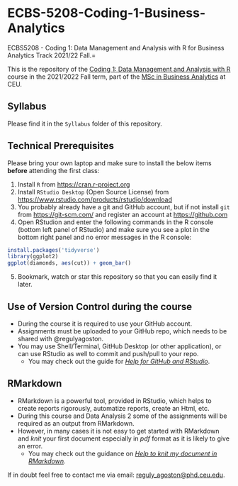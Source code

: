 # ECBS-5208-Coding-1-Business-Analytics
ECBS5208 - Coding 1: Data Management and Analysis with R for Business Analytics Track 2021/22 Fall.=

This is the repository of the [Coding 1: Data Management and Analysis with R](https://courses.ceu.edu/courses/2021-2022/coding-1-data-management-and-analysis-r)
course in the 2021/2022 Fall term, part of the [MSc in Business Analytics](https://economics.ceu.edu/program/master-science-business-analytics) at CEU.

## Syllabus

Please find it in the `Syllabus` folder of this repository.

## Technical Prerequisites

Please bring your own laptop and make sure to install the below items **before** attending the first class:

1. Install `R` from https://cran.r-project.org
2. Install `RStudio Desktop` (Open Source License) from https://www.rstudio.com/products/rstudio/download
3. You probably already have a git and GitHub account, but if not install `git` from https://git-scm.com/ and register an account at https://github.com
4. Open RStudion and enter the following commands in the R console (bottom left panel of RStudio) and make sure you see a plot in the bottom right panel and no error messages in the R console:

```r
install.packages('tidyverse')
library(ggplot2)
ggplot(diamonds, aes(cut)) + geom_bar()
```
5. Bookmark, watch or star this repository so that you can easily find it later.

## Use of Version Control during the course

- During the course it is required to use your GitHub account. 
- Assignments must be uploaded to your GitHub repo, which needs to be shared with @regulyagoston.
- You may use Shell/Terminal, GitHub Desktop (or other application), or can use RStudio as well to commit and push/pull to your repo.
  * You may check out the guide for [*Help for GitHub and RStudio*](https://github.com/regulyagoston/BA21_Coding/blob/main/Help/help_github_n_Rstudio.md).

## RMarkdown

- RMarkdown is a powerful tool, provided in RStudio, which helps to create reports rigorously, automatize reports, create an Html, etc.
- During this course and Data Analysis 2 some of the assignments will be required as an output from RMarkdown.
- However, in many cases it is not easy to get started with RMarkdown and *knit* your first document especially in *pdf* format as it is likely to give an error.
  * You may check out the guidance on [*Help to knit my document in RMarkdown*](https://github.com/regulyagoston/BA21_Coding/blob/main/Help/help_rmarkdown.md).

If in doubt feel free to contact me via email: reguly_agoston@phd.ceu.edu.
